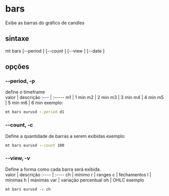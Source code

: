 # bars
Exibe as barras do gráfico de candles  
  
## sintaxe
mt bars [--period <periodo>] [--count <quantidade>] [--view <visao>] [--date <data>] <ativo>  
  
## opções

### --period, -p
define o timeframe  
valor | descrição
:--- | :-----
m1 | 1 min
m2 | 2 min
m3 | 3 min
m4 | 4 min
m5 | 5 min
m6 | 6 min
exemplo:
```cmd
mt bars eurusd --period d1
```

### --count, -c
Define a quantidade de barras a serem exibidas
exemplo:
```cmd
mt bars eurusd --count 100
``` 
  
### --view, -v
Define a forma como cada barra será exibida.  
valor | descrição
:---- | :----
ch | mínimo
r | ranges
c | fechamentos
l | mínimas
h | máximas
var | variação percentual
oh | OHLC
exemplo
```cmd
mt bars eurusd -v ch

